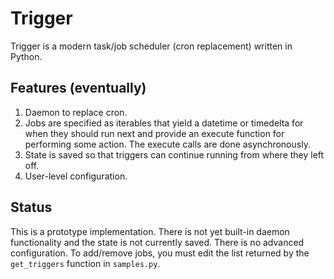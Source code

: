 # Trigger

Trigger is a modern task/job scheduler (cron replacement) written in Python.

## Features (eventually)

1. Daemon to replace cron.
2. Jobs are specified as iterables that yield a datetime or timedelta for when they should run next and provide an execute function for performing some action.  The execute calls are done asynchronously.
3. State is saved so that triggers can continue running from where they left off.
4. User-level configuration.

## Status

This is a prototype implementation. There is not yet built-in daemon functionality and the state is not currently saved. There is no advanced configuration.  To add/remove jobs, you must edit the list returned by the ```get_triggers``` function in ```samples.py```.
